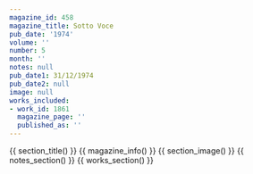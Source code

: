 ```yaml
---
magazine_id: 458
magazine_title: Sotto Voce
pub_date: '1974'
volume: ''
number: 5
month: ''
notes: null
pub_date1: 31/12/1974
pub_date2: null
image: null
works_included:
- work_id: 1861
  magazine_page: ''
  published_as: ''
---
```


{{ section_title() }}
{{ magazine_info() }}
{{ section_image() }}
{{ notes_section() }}
{{ works_section() }}
